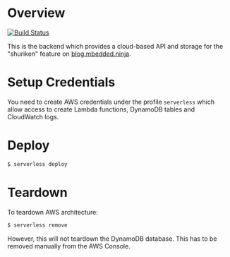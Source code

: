 # Overview

[![Build Status](https://travis-ci.org/gbmhunter/shuriken-backend.svg?branch=master)](https://travis-ci.org/gbmhunter/shuriken-backend)

This is the backend which provides a cloud-based API and storage for the "shuriken" feature on [blog.mbedded.ninja](blog.mbedded.ninja).

# Setup Credentials

You need to create AWS credentials under the profile `serverless` which allow access to create Lambda functions, DynamoDB tables and CloudWatch logs.

# Deploy

```bash
$ serverless deploy
```

# Teardown

To teardown AWS architecture:

```bash
$ serverless remove
```

However, this will not teardown the DynamoDB database. This has to be removed manually from the AWS Console.